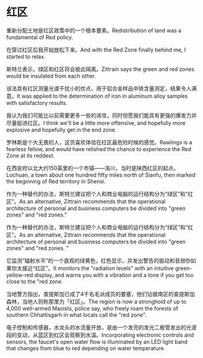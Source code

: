 # 红区

<p><span class="chinese">重新分配土地是红区政策中的一个根本要素。</span><span class="english">Redistribution of land was a fundamental of Red policy.</span></p>

<p><span class="chinese">在穿过红区后我开始放松下来。</span><span class="english">And with the Red Zone finally behind me, I started to relax.</span></p>

<p><span class="chinese">斯特兰表示，绿区和红区将会彼此隔离。</span><span class="english">Zittrain says the green and red zones would be insulated from each other.</span></p>

<p><span class="chinese">该法具有红区测量光谱干扰小的优点，用于铝合金样品中铁含量测定，结果令人满意。</span><span class="english">It was applied to the determination of iron in aluminum alloy samples with satisfactory results.</span></p>

<p><span class="chinese">我认为我们可能比以前需要更多一些的进攻，同时但愿我们能具有更强的爆发力并尽量挺进红区。</span><span class="english">I think we'll be a little more offensive, and hopefully more explosive and hopefully get in the end zone.</span></p>

<p><span class="chinese">罗林斯是个大无畏的人，这货喜欢体验在红区最危险时候的感觉。</span><span class="english">Rawlings is a fearless fellow, and would have relished the chance to experience the Red Zone at its reddest.</span></p>

<p><span class="chinese">在西安府以北大约150英里的一个市镇——洛川，当时是陕西红区的起点。</span><span class="english">Lochuan, a town about one hundred fifty miles north of Sianfu, then marked the beginning of Red territory in Shensi.</span></p>

<p><span class="chinese">作为一种替代的办法，斯特兰建议把个人和商业电脑的运行结构分为“绿区”和“红区”。</span><span class="english">As an alternative, Zittrain recommends that the operational architecture of personal and business computers be divided into "green zones" and "red zones."</span></p>

<p><span class="chinese">作为一种替代的办法，斯特兰建议把个人和商业电脑的运行结构分为“绿区”和“红区”。</span><span class="english">As an alternative, Zittrain recommends that the operational architecture of personal and business computers be divided into "green zones" and "red zones. "</span></p>

<p><span class="chinese">它监测“辐射水平”的一个直观的绿黄色，红色显示，并发出警告的振动和音频你如果你太接近“红区”。</span><span class="english">It monitors the "radiation levels" with an intuitive green-yellow-red display, and warns you with a vibration and a tone if you get too close to the "red zone.</span></p>

<p><span class="chinese">当地警方指出，查提斯加已成了4千名毛派成员的要塞，他们佔据南区的查提斯加森林，当地人则称那里为「红区」。</span><span class="english">The region is now a stronghold of up to 4,000 well-armed Maoists, police say, who freely roam the forests of southern Chhattisgarh in what locals call the "red zone".</span></p>

<p><span class="chinese">电子控制和传感器，水龙头的水流量开放，是由一个发亮的发光二极管发出的光波段的变动，从蓝区到红区会观察到水温。</span><span class="english">Incorporating electronic controls and sensors, the faucet's open water flow is illuminated by an LED light band that changes from blue to red depending on water temperature.</span></p>


